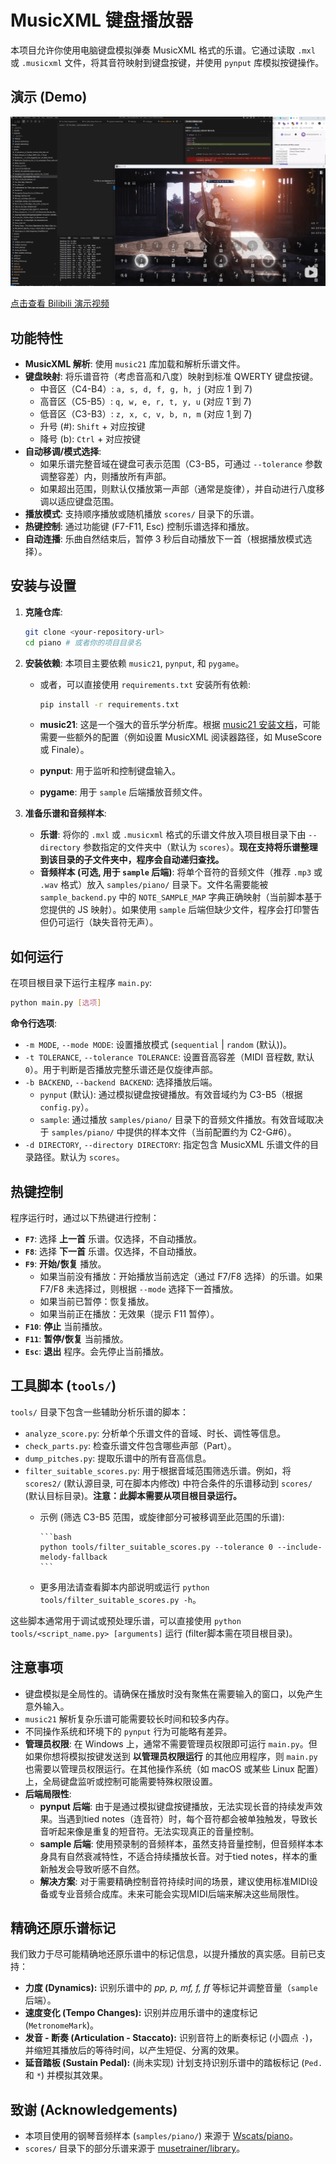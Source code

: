 # MusicXML 键盘播放器

本项目允许你使用电脑键盘模拟弹奏 MusicXML 格式的乐谱。它通过读取 `.mxl` 或 `.musicxml` 文件，将其音符映射到键盘按键，并使用 `pynput` 库模拟按键操作。

## 演示 (Demo)

[![视频演示](docs/video_cover.png)](https://www.bilibili.com/video/BV1WAGZzSExy/)

[点击查看 Bilibili 演示视频](https://www.bilibili.com/video/BV1WAGZzSExy/)

## 功能特性

* **MusicXML 解析**: 使用 `music21` 库加载和解析乐谱文件。
* **键盘映射**: 将乐谱音符（考虑音高和八度）映射到标准 QWERTY 键盘按键。
  * 中音区（C4-B4）: `a, s, d, f, g, h, j` (对应 1 到 7)
  * 高音区（C5-B5）: `q, w, e, r, t, y, u` (对应 1̇ 到 7̇)
  * 低音区（C3-B3）: `z, x, c, v, b, n, m` (对应 1̣ 到 7̣)
  * 升号 (#): `Shift` + 对应按键
  * 降号 (b): `Ctrl` + 对应按键
* **自动移调/模式选择**:
  * 如果乐谱完整音域在键盘可表示范围（C3-B5，可通过 `--tolerance` 参数调整容差）内，则播放所有声部。
  * 如果超出范围，则默认仅播放第一声部（通常是旋律），并自动进行八度移调以适应键盘范围。
* **播放模式**: 支持顺序播放或随机播放 `scores/` 目录下的乐谱。
* **热键控制**: 通过功能键 (F7-F11, Esc) 控制乐谱选择和播放。
* **自动连播**: 乐曲自然结束后，暂停 3 秒后自动播放下一首（根据播放模式选择）。

## 安装与设置

1. **克隆仓库**:

    ```bash
    git clone <your-repository-url>
    cd piano # 或者你的项目目录名
    ```

2. **安装依赖**: 本项目主要依赖 `music21`, `pynput`, 和 `pygame`。
    * 或者，可以直接使用 `requirements.txt` 安装所有依赖:

        ```bash
        pip install -r requirements.txt
        ```

    * **music21**: 这是一个强大的音乐学分析库。根据 [music21 安装文档](https://web.mit.edu/music21/doc/usersGuide/usersGuide_01_installing.html)，可能需要一些额外的配置（例如设置 MusicXML 阅读器路径，如 MuseScore 或 Finale）。
    * **pynput**: 用于监听和控制键盘输入。
    * **pygame**: 用于 `sample` 后端播放音频文件。

3. **准备乐谱和音频样本**:
    * **乐谱**: 将你的 `.mxl` 或 `.musicxml` 格式的乐谱文件放入项目根目录下由 `--directory` 参数指定的文件夹中（默认为 `scores`）。**现在支持将乐谱整理到该目录的子文件夹中，程序会自动递归查找。**
    * **音频样本 (可选, 用于 `sample` 后端)**: 将单个音符的音频文件（推荐 `.mp3` 或 `.wav` 格式）放入 `samples/piano/` 目录下。文件名需要能被 `sample_backend.py` 中的 `NOTE_SAMPLE_MAP` 字典正确映射（当前脚本基于您提供的 JS 映射）。如果使用 `sample` 后端但缺少文件，程序会打印警告但仍可运行（缺失音符无声）。

## 如何运行

在项目根目录下运行主程序 `main.py`:

```bash
python main.py [选项]
```

**命令行选项**:

* `-m MODE`, `--mode MODE`: 设置播放模式 (`sequential` | `random` (默认))。
* `-t TOLERANCE`, `--tolerance TOLERANCE`: 设置音高容差（MIDI 音程数, 默认 `0`）。用于判断是否播放完整乐谱还是仅旋律声部。
* `-b BACKEND`, `--backend BACKEND`: 选择播放后端。
  * `pynput` (默认): 通过模拟键盘按键播放。有效音域约为 C3-B5（根据 `config.py`）。
  * `sample`: 通过播放 `samples/piano/` 目录下的音频文件播放。有效音域取决于 `samples/piano/` 中提供的样本文件（当前配置约为 C2-G#6）。
* `-d DIRECTORY`, `--directory DIRECTORY`: 指定包含 MusicXML 乐谱文件的目录路径。默认为 `scores`。

## 热键控制

程序运行时，通过以下热键进行控制：

* **`F7`**: 选择 **上一首** 乐谱。仅选择，不自动播放。
* **`F8`**: 选择 **下一首** 乐谱。仅选择，不自动播放。
* **`F9`**: **开始/恢复** 播放。
  * 如果当前没有播放：开始播放当前选定（通过 F7/F8 选择）的乐谱。如果 F7/F8 未选择过，则根据 `--mode` 选择下一首播放。
  * 如果当前已暂停：恢复播放。
  * 如果当前正在播放：无效果（提示 F11 暂停）。
* **`F10`**: **停止** 当前播放。
* **`F11`**: **暂停/恢复** 当前播放。
* **`Esc`**: **退出** 程序。会先停止当前播放。

## 工具脚本 (`tools/`)

`tools/` 目录下包含一些辅助分析乐谱的脚本：

* `analyze_score.py`: 分析单个乐谱文件的音域、时长、调性等信息。
* `check_parts.py`: 检查乐谱文件包含哪些声部（Part）。
* `dump_pitches.py`: 提取乐谱中的所有音高信息。
* `filter_suitable_scores.py`: 用于根据音域范围筛选乐谱。例如，将 `scores2/` (默认源目录, 可在脚本内修改) 中符合条件的乐谱移动到 `scores/` (默认目标目录)。**注意：此脚本需要从项目根目录运行。**
  * 示例 (筛选 C3-B5 范围，或旋律部分可被移调至此范围的乐谱):

        ```bash
        python tools/filter_suitable_scores.py --tolerance 0 --include-melody-fallback
        ```

  * 更多用法请查看脚本内部说明或运行 `python tools/filter_suitable_scores.py -h`。

这些脚本通常用于调试或预处理乐谱，可以直接使用 `python tools/<script_name.py> [arguments]` 运行 (filter脚本需在项目根目录)。

## 注意事项

* 键盘模拟是全局性的。请确保在播放时没有聚焦在需要输入的窗口，以免产生意外输入。
* `music21` 解析复杂乐谱可能需要较长时间和较多内存。
* 不同操作系统和环境下的 `pynput` 行为可能略有差异。
* **管理员权限**: 在 Windows 上，通常不需要管理员权限即可运行 `main.py`。但如果你想将模拟按键发送到 **以管理员权限运行** 的其他应用程序，则 `main.py` 也需要以管理员权限运行。在其他操作系统（如 macOS 或某些 Linux 配置）上，全局键盘监听或控制可能需要特殊权限设置。
* **后端局限性**:
  * **pynput 后端**: 由于是通过模拟键盘按键播放，无法实现长音的持续发声效果。当遇到tied notes（连音符）时，每个音符都会被单独触发，导致长音听起来像是重复的短音符。无法实现真正的音量控制。
  * **sample 后端**: 使用预录制的音频样本，虽然支持音量控制，但音频样本本身具有自然衰减特性，不适合持续播放长音。对于tied notes，样本的重新触发会导致听感不自然。
  * **解决方案**: 对于需要精确控制音符持续时间的场景，建议使用标准MIDI设备或专业音频合成库。未来可能会实现MIDI后端来解决这些局限性。

## 精确还原乐谱标记

我们致力于尽可能精确地还原乐谱中的标记信息，以提升播放的真实感。目前已支持：

* **力度 (Dynamics):** 识别乐谱中的 *pp, p, mf, f, ff* 等标记并调整音量（`sample` 后端）。
* **速度变化 (Tempo Changes):** 识别并应用乐谱中的速度标记 (`MetronomeMark`)。
* **发音 - 断奏 (Articulation - Staccato):** 识别音符上的断奏标记 (小圆点 `·`)，并缩短其播放后的等待时间，以产生短促、分离的效果。
* **延音踏板 (Sustain Pedal):** (尚未实现) 计划支持识别乐谱中的踏板标记 (`Ped.` 和 `*`) 并模拟其效果。

## 致谢 (Acknowledgements)

* 本项目使用的钢琴音频样本 (`samples/piano/`) 来源于 [Wscats/piano](https://github.com/Wscats/piano)。
* `scores/` 目录下的部分乐谱来源于 [musetrainer/library](https://github.com/musetrainer/library)。
